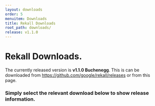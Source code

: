 ```yaml
---
layout: downloads
order: 5
menuitem: Downloads
title: Rekall Downloads
root_path: downloads/
release: v1.1.0
---
```


# Rekall Downloads.

The currently released version is **v1.1.0 Buchenegg**. This is can be downloaded from
<https://github.com/google/rekall/releases> or from this page.

### Simply select the relevant download below to show release information.
